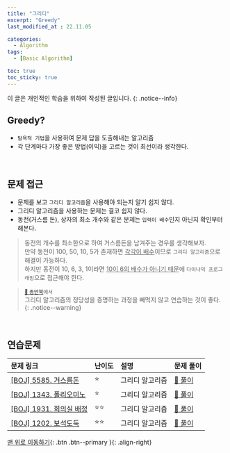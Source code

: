```yaml
---
title: "그리디"
excerpt: "Greedy"
last_modified_at : 22.11.05

categories:
  - Algorithm
tags:
  - [Basic Algorithm]

toc: true
toc_sticky: true
---
```

이 글은 개인적인 학습을 위하여 작성된 글입니다.
{: .notice--info}  

## Greedy?
- `탐욕적 기법`을 사용하여 문제 답을 도출해내는 알고리즘  
- 각 단계마다 가장 좋은 방법(이익)을 고르는 것이 최선이라 생각한다.  

<br>

## 문제 접근
- 문제를 보고 `그리디 알고리즘`을 사용해야 되는지 알기 쉽지 않다.  
- 그리디 알고리즘을 사용하는 문제는 결코 쉽지 않다.  
- 동전(거스름 돈), 상자의 최소 개수와 같은 문제는 `입력이 배수`인지 아닌지 확인부터 해본다.  

> 동전의 개수를 최소한으로 하여 거스름돈을 남겨주는 경우를 생각해보자.  
> 만약 동전이 100, 50, 10, 5가 존재하면 <u>각각이 배수</u>이므로 `그리디 알고리즘`으로 해결이 가능하다.  
> 하지만 동전이 10, 6, 3, 1이라면 <u>10이 6의 배수가 아니기 때문</u>에 `다이나믹 프로그래밍`으로 접근해야 한다.  

> <small>[📖 종만북](https://product.kyobobook.co.kr/detail/S000001032946)에서</small>  
> 그리디 알고리즘의 정당성을 증명하는 과정을 빼먹지 않고 연습하는 것이 좋다.  
{: .notice--warning}

<br>

## 연습문제

|문제 링크|난이도|설명|문제 풀이|
|:---|:---|:---|:---|
|[[BOJ] 5585. 거스름돈](https://www.acmicpc.net/problem/5585)|⭐| 그리디 알고리즘 |[📖 풀이](/acmicpc/5585)|
|[[BOJ] 1343. 폴리오미노](https://www.acmicpc.net/problem/1343)|⭐| 그리디 알고리즘 |[📖 풀이](/acmicpc/1343)|
|[[BOJ] 1931. 회의실 배정](https://www.acmicpc.net/problem/1931)|⭐⭐| 그리디 알고리즘 |[📖 풀이](/acmicpc/1931)|
|[[BOJ] 1202. 보석도둑](https://www.acmicpc.net/problem/1202)|⭐⭐| 그리디 알고리즘 |[📖 풀이](/acmicpc/1202)|


[맨 위로 이동하기](#){: .btn .btn--primary }{: .align-right}
